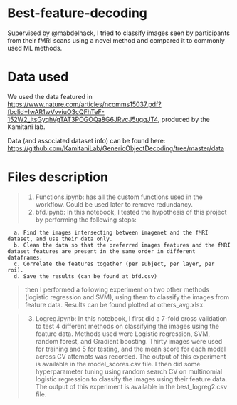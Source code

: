 # Best-feature-decoding
Supervised by @mabdelhack, I tried to classify images seen by participants from their fMRI scans using a novel method and compared it to commonly used ML methods.

# Data used
We used the data featured in https://www.nature.com/articles/ncomms15037.pdf?fbclid=IwAR1wVvviuO3cQFhTeF-152W2_itsGyqhVgTAT3POGOQa8G6JRvcJ5ugqJT4, produced by the Kamitani lab. 

Data (and associated dataset info) can be found here: https://github.com/KamitaniLab/GenericObjectDecoding/tree/master/data

# Files description

> 1. Functions.ipynb: has all the custom functions used in the workflow. Could be used later to remove redundancy.
> 2. bfd.ipynb: 
  In this notebook, I tested the hypothesis of this project by performing the following steps:
  
      a. Find the images intersecting between imagenet and the fMRI dataset, and use their data only.
      b. Clean the data so that the preferred images features and the fMRI dataset features are present in the same order in different dataframes.
      c. Correlate the features together (per subject, per layer, per roi).
      d. Save the results (can be found at bfd.csv)
      
> then I performed a following experiment on two other methods (logistic regression and SVM), using them to classify the images from feature data. Results can be found
 plotted at others_avg.xlsx.
      
> 3. Logreg.ipynb: In this notebook, I first did a 7-fold cross validation to test 4 different methods on classifying the images using the feature data. Methods used were Logistic regression, SVM, random forest, and Gradient boosting. Thirty images were used for training and 5 for testing, and the mean score for each model across CV attempts was recorded. The output of this experiment is available in the model_scores.csv file. I then did some hyperparameter tuning using random search CV on multinomial logistic regression to classify the images using their feature data. The output of this experiment is available in the best_logreg2.csv file.
